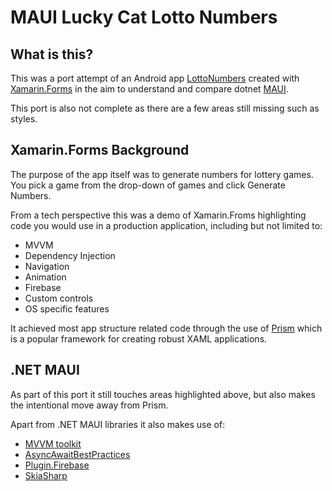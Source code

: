 # MAUI Lucky Cat Lotto Numbers

## What is this?

This was a port attempt of an Android app [LottoNumbers](https://github.com/reggieray/LottoNumbers) created with [Xamarin.Forms](https://dotnet.microsoft.com/en-us/apps/xamarin/xamarin-forms) in the aim to understand and compare dotnet [MAUI](https://dotnet.microsoft.com/en-us/apps/maui).

This port is also not complete as there are a few areas still missing such as styles.

## Xamarin.Forms Background 

The purpose of the app itself was to generate numbers for lottery games. You pick a game from the drop-down of games and click Generate Numbers. 

From a tech perspective this was a demo of Xamarin.Froms highlighting code you would use in a production application, including but not limited to: 

- MVVM
- Dependency Injection 
- Navigation
- Animation
- Firebase
- Custom controls
- OS specific features

It achieved most app structure related code through the use of [Prism](https://docs.prismlibrary.com/docs/) which is a popular framework for creating robust XAML applications.

## .NET MAUI

As part of this port it still touches areas highlighted above, but also makes the intentional move away from Prism.

Apart from .NET MAUI libraries it also makes use of:

- [MVVM toolkit](https://learn.microsoft.com/en-us/dotnet/communitytoolkit/mvvm/)
- [AsyncAwaitBestPractices](https://github.com/brminnick/AsyncAwaitBestPractices)
- [Plugin.Firebase](https://github.com/TobiasBuchholz/Plugin.Firebase)
- [SkiaSharp](https://github.com/mono/SkiaSharp.Extended)
